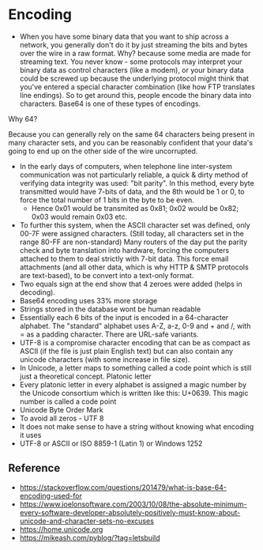 # Encoding
- When you have some binary data that you want to ship across a network, you generally don't do it by just streaming the bits and bytes over the wire in a raw format. Why? because some media are made for streaming text. You never know - some protocols may interpret your binary data as control characters (like a modem), or your binary data could be screwed up because the underlying protocol might think that you've entered a special character combination (like how FTP translates line endings).
So to get around this, people encode the binary data into characters. Base64 is one of these types of encodings.

Why 64?

Because you can generally rely on the same 64 characters being present in many character sets, and you can be reasonably confident that your data's going to end up on the other side of the wire uncorrupted.

- In the early days of computers, when telephone line inter-system communication was not particularly reliable, a quick & dirty method of verifying data integrity was used: "bit parity". In this method, every byte transmitted would have 7-bits of data, and the 8th would be 1 or 0, to force the total number of 1 bits in the byte to be even.
    - Hence 0x01 would be transmited as 0x81; 0x02 would be 0x82; 0x03 would remain 0x03 etc.
- To further this system, when the ASCII character set was defined, only 00-7F were assigned characters. (Still today, all characters set in the range 80-FF are non-standard)
Many routers of the day put the parity check and byte translation into hardware, forcing the computers attached to them to deal strictly with 7-bit data. This force email attachments (and all other data, which is why HTTP & SMTP protocols are text-based), to be convert into a text-only format.
- Two equals sign at the end show that 4 zeroes were added (helps in decoding).
- Base64 encoding uses 33% more storage
- Strings stored in the database wont be human readable
- Essentially each 6 bits of the input is encoded in a 64-character alphabet. The "standard" alphabet uses A-Z, a-z, 0-9 and + and /, with = as a padding character. There are URL-safe variants.
- UTF-8 is a compromise character encoding that can be as compact as ASCII (if the file is just plain English text) but can also contain any unicode characters (with some increase in file size).
- In Unicode, a letter maps to something called a code point which is still just a theoretical concept. Platonic letter
- Every platonic letter in every alphabet is assigned a magic number by the Unicode consortium which is written like this: U+0639.  This magic number is called a code point
- Unicode Byte Order Mark
- To avoid all zeros - UTF 8
- It does not make sense to have a string without knowing what encoding it uses
- UTF-8 or ASCII or ISO 8859-1 (Latin 1) or Windows 1252


## Reference
- https://stackoverflow.com/questions/201479/what-is-base-64-encoding-used-for
- https://www.joelonsoftware.com/2003/10/08/the-absolute-minimum-every-software-developer-absolutely-positively-must-know-about-unicode-and-character-sets-no-excuses
- https://home.unicode.org
- https://mikeash.com/pyblog/?tag=letsbuild